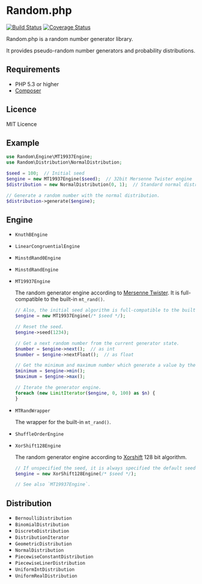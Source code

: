 # Random.php

[![Build Status](https://travis-ci.org/emonkak/random.php.png)](https://travis-ci.org/emonkak/random.php)
[![Coverage Status](https://coveralls.io/repos/emonkak/random.php/badge.png)](https://coveralls.io/r/emonkak/random.php)

Random.php is a random number generator library.

It provides pseudo-random number generators and probability distributions.

## Requirements

- PHP 5.3 or higher
- [Composer](http://getcomposer.org/)

## Licence

MIT Licence

## Example

```php
use Random\Engine\MT19937Engine;
use Random\Distribution\NormalDistribution;

$seed = 100;  // Initial seed
$engine = new MT19937Engine($seed);  // 32bit Mersenne Twister engine
$distribution = new NormalDistribution(0, 1);  // Standard normal distribution

// Generate a random number with the normal distribution.
$distribution->generate($engine);
```

## Engine

- `KnuthBEngine`

- `LinearCongruentialEngine`

- `MinstdRand0Engine`

- `MinstdRandEngine`

- `MT19937Engine`

	The random generator engine according to [Mersenne Twister](http://en.wikipedia.org/wiki/Mersenne_twister).
	It is full-compatible to the built-in `mt_rand()`.

	```php
	// Also, the initial seed algorithm is full-compatible to the built-in `mt_srand()`
	$engine = new MT19937Engine(/* $seed */);

	// Reset the seed.
	$engine->seed(1234);

	// Get a next random number from the current generator state.
	$number = $engine->next();  // as int
	$number = $engine->nextFloat();  // as float

	// Get the minimum and maximum number which generate a value by the engine.
	$minimum = $engine->min();
	$maximum = $engine->max();

	// Iterate the generator engine.
	foreach (new LimitIterator($engine, 0, 100) as $n) {
	}
	```

- `MTRandWrapper`

	The wrapper for the built-in `mt_rand()`.

- `ShuffleOrderEngine`

- `XorShift128Engine`

	The random generator engine according to [Xorshift](http://en.wikipedia.org/wiki/XorShift) 128 bit algorithm.

	```php
	// If unspecified the seed, it is always specified the default seed value.
	$engine = new XorShift128Engine(/* $seed */);

	// See also `MT19937Engine`.
	```

## Distribution

- `BernoulliDistribution`
- `BinomialDistribution`
- `DiscreteDistribution`
- `DistributionIterator`
- `GeometricDistribution`
- `NormalDistribution`
- `PiecewiseConstantDistribution`
- `PiecewiseLinerDistribution`
- `UniformIntDistribution`
- `UniformRealDistribution`
